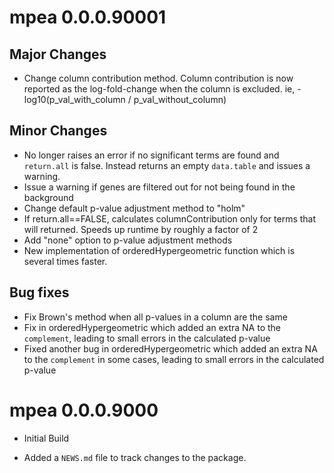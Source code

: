 # mpea 0.0.0.90001

## Major Changes
* Change column contribution method. Column contribution is now reported as the
log-fold-change when the column is excluded. ie, -log10(p_val_with_column / p_val_without_column)

## Minor Changes
* No longer raises an error if no significant terms are found and `return.all` 
is false. Instead returns an empty `data.table` and issues a warning.
* Issue a warning if genes are filtered out for not being found in the background
* Change default p-value adjustment method to "holm"
* If return.all==FALSE, calculates columnContribution only for terms that will
returned. Speeds up runtime by roughly a factor of 2
* Add "none" option to p-value adjustment methods
* New implementation of orderedHypergeometric function which is several times faster.

## Bug fixes
* Fix Brown's method when all p-values in a column are the same
* Fix in orderedHypergeometric which added an extra NA to the `complement`, leading
to small errors in the calculated p-value
* Fixed another bug in orderedHypergeometric which added an extra NA to the 
`complement` in some cases, leading to small errors in the calculated p-value

# mpea 0.0.0.9000

* Initial Build

* Added a `NEWS.md` file to track changes to the package.
